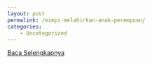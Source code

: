 ```yaml
---
layout: post
permalink: /mimpi-melahirkan-anak-perempuan/
categories:
    - Uncategorized
---
```


[Baca Selengkapnya](/03)